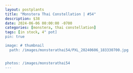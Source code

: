 ```yaml
---
layout: postplants
title: "Monstera Thai Constellation | #54"
description: $38
date: 2024-06-06 00:00:00 -0700
categories: [monstera, thai constellation]
tags: [in stock, 4" pot]
pin: true

image: # thumbnail
  path: /images/monsterathai54/PXL_20240606_183330700.jpg


photos: /images/monsterathai54
---
```

